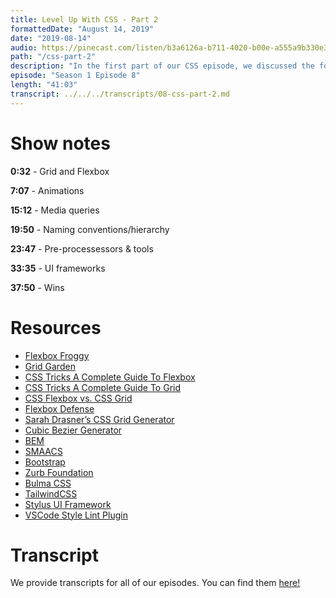 ```yaml
---
title: Level Up With CSS - Part 2
formattedDate: "August 14, 2019"
date: "2019-08-14"
audio: https://pinecast.com/listen/b3a6126a-b711-4020-b00e-a555a9b330e3.mp3
path: "/css-part-2"
description: "In the first part of our CSS episode, we discussed the foundations. In this special bonus episode we'll continue the conversation by covering some more in-depth areas of CSS, like layouts with Grid and Flexbox, animations, media queries, naming conventions, pre-processors, and frameworks."
episode: "Season 1 Episode 8"
length: "41:03"
transcript: ../../../transcripts/08-css-part-2.md
---
```


# Show notes

**0:32** - Grid and Flexbox

**7:07** - Animations

**15:12** - Media queries

**19:50** - Naming conventions/hierarchy

**23:47** - Pre-processessors & tools

**33:35** - UI frameworks

**37:50** - Wins

# Resources

- [Flexbox Froggy](https://flexboxfroggy.com/)
- [Grid Garden](https://cssgridgarden.com/)
- [CSS Tricks A Complete Guide To Flexbox](https://css-tricks.com/snippets/css/a-guide-to-flexbox/)
- [CSS Tricks A Complete Guide To Grid](https://css-tricks.com/snippets/css/complete-guide-grid/)
- [CSS Flexbox vs. CSS Grid](https://levelup.gitconnected.com/when-to-use-css-flexbox-vs-grid-or-both-c1a5f01dc88a)
- [Flexbox Defense](http://www.flexboxdefense.com/)
- [Sarah Drasner’s CSS Grid Generator](https://cssgrid-generator.netlify.com/)
- [Cubic Bezier Generator](https://cubic-bezier.com/#.17,.67,.83,.67)
- [BEM](http://getbem.com/")
- [SMAACS](http://smacss.com/")
- [Bootstrap](https://getbootstrap.com/")
- [Zurb Foundation](https://foundation.zurb.com/")
- [Bulma CSS](https://bulma.io/")
- [TailwindCSS](https://tailwindcss.com/")
- [Stylus UI Framework](http://stylus-lang.com/")
- [VSCode Style Lint Plugin](https://github.com/shinnn/vscode-stylelint")

# Transcript

We provide transcripts for all of our episodes. You can find them <a href="https://github.com/ladybug-podcast/ladybug-website/blob/master/transcripts/07-css-part-2.md" target="_blank" class="highlight">here!</a>
